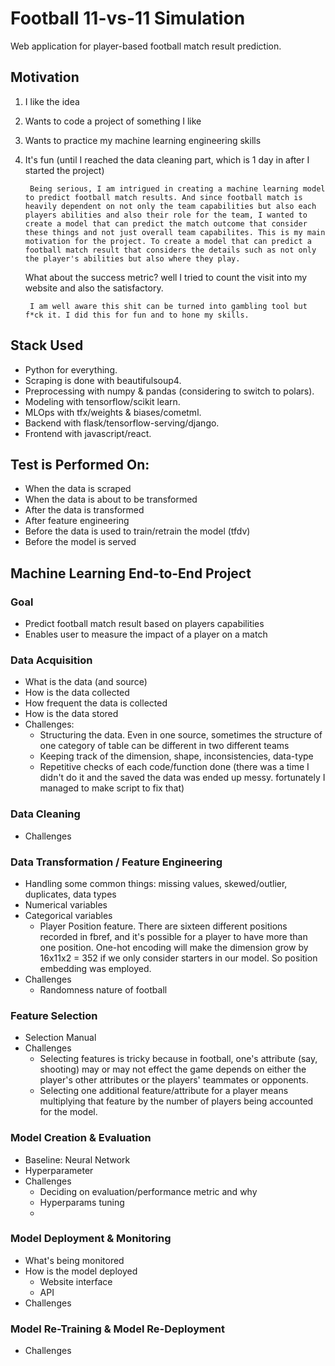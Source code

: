 # Football 11-vs-11 Simulation
Web application for player-based football match result prediction.

## Motivation
1. I like the idea
2. Wants to code a project of something I like
3. Wants to practice my machine learning engineering skills
4. It's fun (until I reached the data cleaning part, which is 1 day in after I started the project)


        Being serious, I am intrigued in creating a machine learning model to predict football match results. And since football match is heavily dependent on not only the team capabilities but also each players abilities and also their role for the team, I wanted to create a model that can predict the match outcome that consider these things and not just overall team capabilites. This is my main motivation for the project. To create a model that can predict a football match result that considers the details such as not only the player's abilities but also where they play.

    What about the success metric? well I tried to count the visit into my website and also the satisfactory. 
        
        I am well aware this shit can be turned into gambling tool but f*ck it. I did this for fun and to hone my skills.


## Stack Used
- Python for everything. 
- Scraping is done with beautifulsoup4. 
- Preprocessing with numpy & pandas (considering to switch to polars). 
- Modeling with tensorflow/scikit learn. 
- MLOps with tfx/weights & biases/cometml.
- Backend with flask/tensorflow-serving/django. 
- Frontend with javascript/react. 


## Test is Performed On:
- When the data is scraped
- When the data is about to be transformed
- After the data is transformed
- After feature engineering
- Before the data is used to train/retrain the model (tfdv)
- Before the model is served

## Machine Learning End-to-End Project

<!-- Insert Gambar ML Life Cycle-->

### Goal
- Predict football match result based on players capabilities
- Enables user to measure the impact of a player on a match

### Data Acquisition
- What is the data (and source)
- How is the data collected
- How frequent the data is collected
- How is the data stored
- Challenges:
    - Structuring the data. Even in one source, sometimes the structure of one category
        of table can be different in two different teams
    - Keeping track of the dimension, shape, inconsistencies, data-type
    - Repetitive checks of each code/function done (there was a time I didn't do it
        and the saved the data was ended up messy. fortunately I managed to make script to fix that)

### Data Cleaning
- Challenges

### Data Transformation / Feature Engineering
- Handling some common things: missing values, skewed/outlier, duplicates, data types
- Numerical variables
- Categorical variables
    - Player Position feature. There are sixteen different positions recorded in fbref, and 
        it's possible for a player to have more than one position. One-hot encoding will make
        the dimension grow by 16x11x2 = 352 if we only consider starters in our model. So
        position embedding was employed.
- Challenges
    - Randomness nature of football

### Feature Selection
- Selection Manual
- Challenges
    - Selecting features is tricky because in football, one's attribute (say, shooting) may or may
        not effect the game depends on either the player's other attributes or the players' teammates
        or opponents.
    - Selecting one additional feature/attribute for a player means multiplying that feature by the number
        of players being accounted for the model.

### Model Creation & Evaluation
- Baseline: Neural Network
- Hyperparameter
- Challenges
    - Deciding on evaluation/performance metric and why
    - Hyperparams tuning
    - 

### Model Deployment & Monitoring
- What's being monitored
- How is the model deployed
    - Website interface
    - API
- Challenges

### Model Re-Training & Model Re-Deployment
- Challenges
